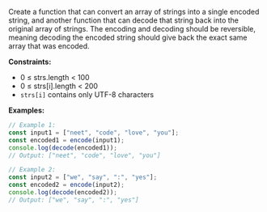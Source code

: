 Create a function that can convert an array of strings into a single encoded string, and another function that can decode that string back into the original array of strings. The encoding and decoding should be reversible, meaning decoding the encoded string should give back the exact same array that was encoded.

**Constraints:**
- 0 ≤ strs.length < 100
- 0 ≤ strs[i].length < 200
- `strs[i]` contains only UTF-8 characters

**Examples:**

```typescript
// Example 1:
const input1 = ["neet", "code", "love", "you"];
const encoded1 = encode(input1);
console.log(decode(encoded1)); 
// Output: ["neet", "code", "love", "you"]

// Example 2:
const input2 = ["we", "say", ":", "yes"];
const encoded2 = encode(input2);
console.log(decode(encoded2));
// Output: ["we", "say", ":", "yes"]
```
